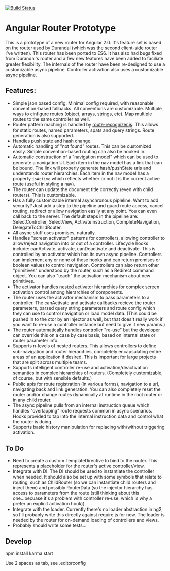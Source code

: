[![Build Status](https://travis-ci.org/angular/templating.png?branch=master)](https://travis-ci.org/angular/templating)

# Angular Router Prototype

This is a prototype of a new router for Angular 2.0. It's feature set is based on the router used by Durandal (which was the second client-side router I've written). This router has been ported to ES6. It has also had bugs fixed from Durandal's router and a few new features have been added to faciliate greater flexibility. The internals of the router have been re-designed to use a customizable async pipeline. Controller activation also uses a customizable async pipeline.

## Features:

* Simple json based config. Minimal config required, with reasonable convention-based fallbacks. All conventions are customizable. Multiple ways to cinfigure routes (object, arrays, strings, etc). Map multiple routes to the same controller as well.
* Router pattern maching is handled by [route-recognizer.js](https://github.com/tildeio/route-recognizer). This allows for static routes, named parameters, spats and query strings. Route generation is also supported.
* Handles push state and hash change.
* Automatic handling of "not found" routes. This can be customized easily. Simple convention-based routing can also be hooked in.
* Automatic construction of a "navigation model" which can be used to generate a navigation UI. Each item in the nav model has a link that can be bound. The link will properly generate hash/pushState urls and understands router hierarchies. Each item in the nav model has a property `isActive` which reflects whether or not it is the current active route (useful in styling a nav).
* The router can update the document title correctly (even with child routers). This is customizable.
* Has a fully customizable internal asynchronous pipleline. Want to add security? Just add a step to the pipeline and guard route access, cancel routing, redirect or allow navigation easily at any point. You can even call back to the server. The default steps in the pipeline are: SelectController, SelectView, ActivateInstruction, CompleteNavigation, DelegateToChildRouter.
* All async stuff uses promises, naturally.
* Handles "screen activator" patterns for controllers, allowing controller to allow/reject navigation into or out of a controller. Lifecycle hooks include: canActivate, activate, canDeactivate and deactivate. This is controlled by an activator which has its own async pipeline. Controllers can implement any or none of these hooks and can return promises or boolean values to control navigation. Controllers can also return other "primitives" understood by the router, such as a Redirect command object. You can also "teach" the activation mechanism about new primitives.
* The activator handles nested activator hierarchies for complex screen activation control among hierarchies of components.
* The router uses the activator mechanism to pass parameters to a controller. The canActivate and activate callbacks recieve the router parameters, parsed query string parameters and route config which they can use to control navigation or load model data. (This could be pushed in to the ctor by an injector as well, but that does't really work if you want to re-use a controller instance but need to give it new params.)
* The router automatically handles controller "re-use" but the developer can override this on a case by case basis, based on internal state or router parameter info.
* Supports n-levels of nested routers. This allows controllers to define sub-navigation and router hierarchies, completely encapsulating entire areas of an application if desired. This is important for large projects that are split across multiple teams.
* Supports intelligent controller re-use and activation/deactivation semantics in complex hierarchies of routers. (Completely customizable, of course, but with sensible defaults.)
* Public apis for route registration (in various forms), navigation to a url, navigating back and link generation. You can also completely reset the router and/or change routes dynamically at runtime in the root router or in any child router.
* The async pipeline pulls from an internal instruction queue which handles "overlapping" route requests common in async scenarios. Hooks provided to tap into the internal instruction data and control what the router is doing.
* Supports basic history manipulation for replacing with/without triggering activation.

## To Do
* Need to create a custom TemplateDirective to bind to the router. This represents a placeholder for the router's active controller/view.
* Integrate with DI. The DI should be used to instantiate the controller when needed. It should also be set up with some symbols that relate to routing, such as ChildRouter (so we can instantiate child routers and inject them) and possibly RouterData (so the injector hierarchy has access to parameters from the route (still thinking about this one...becuase it's a problem with controller re-use, which is why a prefer an explicit activation hook)).
* Integrate with the loader. Currently there's no loader abstraction in ng2, so I'll probably write this directly against require.js for now. The loader is needed by the router for on-demand loading of controllers and views.
* Probably should write some tests...


## Develop
npm install
karma start

Use 2 spaces as tab, see .editorconfig
